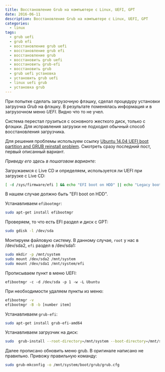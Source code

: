 ```yaml
---
title: Восстановление Grub на компьютере с Linux, UEFI, GPT
date: 2016-06-11
description: Восстановление Grub на компьютере с Linux, UEFI, GPT
categories: 
  - linux
tags: 
  - grub uefi
  - grub efi
  - восстановление grub uefi
  - восстановление grub efi
  - восстановление grub
  - восстановить grub uefi
  - восстановить grub-efi
  - восстановить grub
  - grub uefi установка
  - установить grub uefi
  - linux uefi grub
  - установка grub
---
```


При попытке сделать загрузочную флэшку, сделал процедуру установки загрузчка *Grub* на флэшку.
В результате поменялась информация и в загрузочном меню *UEFI*. Видно что то не учел.

Система перестал грузиться с основного жесткого диск, только с флэшки. Для исправления загрузки не подходил обычный способ восстановления загрузчика.

Для решения проблемы используем ссылку [Ubuntu 14.04 UEFI boot partition and GRUB reinstall problem](http://ubuntuforums.org/showthread.php?t=2223856&page=3).
Смотреть сразу последний пост, первый описанный вариант.

*Приведу его здесь в пошаговом варианте*:

<!--more-->

Загружаемся с Live CD и определяем, используется ли UEFI при загрузке с Live CD:

```bash
[ -d /sys/firmware/efi ] && echo "EFI boot on HDD" || echo "Legacy boot on HDD"
```

В нашем случае должно быть "EFI boot on HDD".

Устанавливаем `efibootmgr`:

```bash
sudo apt-get install efibootmgr
```

Проверяем, то что есть EFI раздел и диск с GPT:

```bash
sudo gdisk -l /dev/sda
```

Монтируем файловую систему. В данному случае, `root` у нас в /dev/sda2, `efi` раздел в /dev/sda1:

```bash
sudo mkdir -p /mnt/system
sudo mount /dev/sda2 /mnt/system
sudo mount /dev/sda1 /mnt/system/efi
```

Прописываем пункт в меню UEFI:

`efibootmgr -c -d /dev/sda -p 1 -w -L Ubuntu`

При необходимости удаляем пункты из меню:

```bash
efibootmgr -v
efibootmgr -B -b [number item]
```

Устанавливаем `grub-efi`:

```bash
sudo apt-get install grub-efi-amd64
```

Устанавливаем загрузчик на диск:

```bash
sudo  grub-install --root-directory=/mnt/system --boot-directory=/mnt/system/boot --efi-directory=/mnt/system/efi --bootloader-id=Ubuntu --target=x86_64-efi --recheck  --debug /dev/sda
```

Далее прописано обновить меню grub. В оригинале написано не правильно. Привожу правильную команду:

```bash
sudo grub-mkconfig -o /mnt/system/boot/grub/grub.cfg
```

